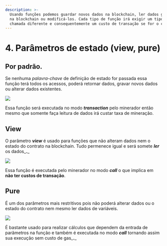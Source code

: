 ```yaml
---
description: >-
  Usando funções podemos guardar novos dados na blockchain, ler dados guardados
  na blockchain ou modificá-los. Cada tipo de função irá exigir um tipo de
  chamada diferente e consequentemente um custo de transação se for o caso.
---
```


# 4. Parâmetros de estado (view, pure)

## Por padrão.

Se nenhuma _palavra-chave_ de definição de estado for passada essa função terá todos os acessos, poderá retornar dados, gravar novos dados ou alterar dados existentes.

![](<../.gitbook/assets/image (52).png>)

Essa função será executada no modo _**transaction**_ pelo minerador então mesmo que somente faça leitura de dados irá custar taxa de mineração.

## View

O parâmetro _**view**_ é usado para funções que não alteram dados nem o estado do contrato na blockchain. Tudo permenece igual e será somete _**ler**_ os dados_**.**_

![](<../.gitbook/assets/image (14).png>)

Essa função é executada pelo minerador no modo _**call**_ o que implica em **não ter custos de transação**.

## Pure

É um dos parâmetros mais restritivos pois não poderá alterar dados ou o estado do contrato nem mesmo ler dados de variáveis.

![](<../.gitbook/assets/image (109).png>)

É bastante usado para realizar cálculos que dependem da entrada de parâmetros na função e também é executada no modo _**call**_ tornando assim sua execução sem custo de gas_**.**_

